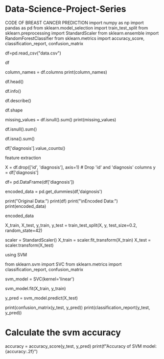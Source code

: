 # Data-Science-Project-Series
CODE OF BREAST CANCER PREDICTION
import numpy as np
import pandas as pd
from sklearn.model_selection import train_test_split
from sklearn.preprocessing import StandardScaler
from sklearn.ensemble import RandomForestClassifier
from sklearn.metrics import accuracy_score, classification_report, confusion_matrix

df=pd.read_csv("data.csv")

df

column_names = df.columns
print(column_names)

df.head()

df.info()

df.describe()

df.shape

missing_values = df.isnull().sum()
print(missing_values)


df.isnull().sum()

df.isna().sum()

df['diagnosis'].value_counts()

feature extraction

X = df.drop(['id', 'diagnosis'], axis=1)  # Drop 'id' and 'diagnosis' columns
y = df['diagnosis']

df= pd.DataFrame(df['diagnosis'])

encoded_data = pd.get_dummies(df,'daignosis')

print("Original Data:")
print(df)
print("\nEncoded Data:")
print(encoded_data)

encoded_data

X_train, X_test, y_train, y_test = train_test_split(X, y, test_size=0.2, random_state=42)

scaler = StandardScaler()
X_train = scaler.fit_transform(X_train)
X_test = scaler.transform(X_test)

using SVM

from sklearn.svm import SVC
from sklearn.metrics import classification_report, confusion_matrix

svm_model = SVC(kernel='linear')

svm_model.fit(X_train, y_train)

y_pred = svm_model.predict(X_test)

print(confusion_matrix(y_test, y_pred))
print(classification_report(y_test, y_pred))

# Calculate the  svm accuracy
accuracy = accuracy_score(y_test, y_pred)
print(f"Accuracy of SVM model: {accuracy:.2f}")
